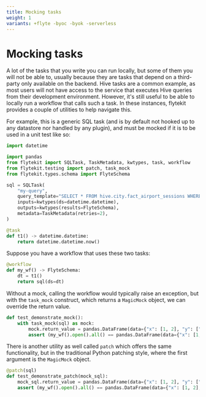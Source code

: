 ```yaml
---
title: Mocking tasks
weight: 1
variants: +flyte -byoc -byok -serverless
---
```


# Mocking tasks

A lot of the tasks that you write you can run locally, but some of them you will not be able to, usually because they are tasks that depend on a third-party only available on the backend. Hive tasks are a common example, as most users will not have access to the service that executes Hive queries from their development environment. However, it's still useful to be able to locally run a workflow that calls such a task. In these instances, flytekit provides a couple of utilities to help navigate this.

For example, this is a generic SQL task (and is by default not hooked up to any datastore nor handled by any plugin), and must be mocked if it is to be used in a unit test like so:

```python
import datetime

import pandas
from flytekit import SQLTask, TaskMetadata, kwtypes, task, workflow
from flytekit.testing import patch, task_mock
from flytekit.types.schema import FlyteSchema

sql = SQLTask(
    "my-query",
    query_template="SELECT * FROM hive.city.fact_airport_sessions WHERE ds = '{{ .Inputs.ds }}' LIMIT 10",
    inputs=kwtypes(ds=datetime.datetime),
    outputs=kwtypes(results=FlyteSchema),
    metadata=TaskMetadata(retries=2),
)

@task
def t1() -> datetime.datetime:
    return datetime.datetime.now()
```


Suppose you have a workflow that uses these two tasks:

```python
@workflow
def my_wf() -> FlyteSchema:
    dt = t1()
    return sql(ds=dt)
```

Without a mock, calling the workflow would typically raise an exception, but with the `task_mock` construct, which returns a `MagicMock` object, we can override the return value.

```python
def test_demonstrate_mock():
    with task_mock(sql) as mock:
        mock.return_value = pandas.DataFrame(data={"x": [1, 2], "y": ["3", "4"]})
        assert (my_wf().open().all() == pandas.DataFrame(data={"x": [1, 2], "y": ["3", "4"]})).all().all()
```

There is another utility as well called `patch` which offers the same functionality, but in the traditional Python patching style, where the first argument is the `MagicMock` object.

```python
@patch(sql)
def test_demonstrate_patch(mock_sql):
    mock_sql.return_value = pandas.DataFrame(data={"x": [1, 2], "y": ["3", "4"]})
    assert (my_wf().open().all() == pandas.DataFrame(data={"x": [1, 2], "y": ["3", "4"]})).all().all()
```
